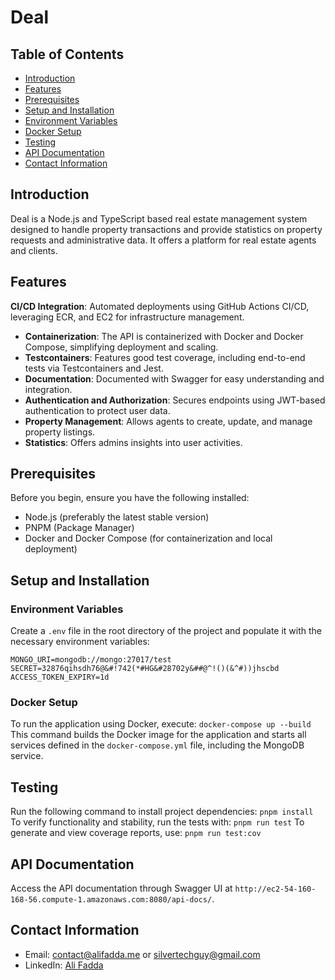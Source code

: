 
# Deal
## Table of Contents
- [Introduction](#introduction)
- [Features](#features)
- [Prerequisites](#prerequisites)
- [Setup and Installation](#setup-and-installation)
- [Environment Variables](#environment-variables)
- [Docker Setup](#docker-setup)
- [Testing](#testing)
- [API Documentation](#api-documentation)
- [Contact Information](#contact-information)
## Introduction
Deal is a Node.js and TypeScript based real estate management system designed to handle property transactions and provide statistics on property requests and administrative data. It offers a platform for real estate agents and clients.

## Features
**CI/CD Integration**: Automated deployments using GitHub Actions CI/CD, leveraging ECR, and EC2 for infrastructure management.
- **Containerization**: The API is containerized with Docker and Docker Compose, simplifying deployment and scaling.
-   **Testcontainers**: Features good test coverage, including end-to-end tests via Testcontainers and Jest.
-   **Documentation**: Documented with Swagger for easy understanding and integration.
- **Authentication and Authorization**: Secures endpoints using JWT-based authentication to protect user data.
- **Property Management**: Allows agents to create, update, and manage property listings.
- **Statistics**: Offers admins insights into user activities.

## Prerequisites
Before you begin, ensure you have the following installed:
- Node.js (preferably the latest stable version)
- PNPM (Package Manager)
- Docker and Docker Compose (for containerization and local deployment)
## Setup and Installation
### Environment Variables
Create a `.env` file in the root directory of the project and populate it with the necessary environment variables:
```
MONGO_URI=mongodb://mongo:27017/test
SECRET=32876qihsdh76@&#!742(*#HG&#28702y&##@^!()(&^#))jhscbd
ACCESS_TOKEN_EXPIRY=1d
``` 
### Docker Setup
To run the application using Docker, execute:
`docker-compose up --build`
This command builds the Docker image for the application and starts all services defined in the `docker-compose.yml` file, including the MongoDB service.
## Testing
Run the following command to install project dependencies:
`pnpm install`
To verify functionality and stability, run the tests with:
`pnpm run test`
To generate and view coverage reports, use:
`pnpm run test:cov`
## API Documentation
Access the API documentation through Swagger UI at `http://ec2-54-160-168-56.compute-1.amazonaws.com:8080/api-docs/`.
## Contact Information
-   Email: [contact@alifadda.me](mailto:contact@alifadda.me) or [silvertechguy@gmail.com](mailto:silvertechguy@gmail.com)
-   LinkedIn: [Ali Fadda](https://www.linkedin.com/in/alifadda)
